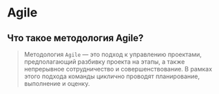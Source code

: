# Agile
## Что такое методология Agile?

> Методология `Agile` — это подход к управлению проектами, предполагающий разбивку проекта на этапы, а также непрерывное сотрудничество и совершенствование. В рамках этого подхода команды циклично проводят планирование, выполнение и оценку.

